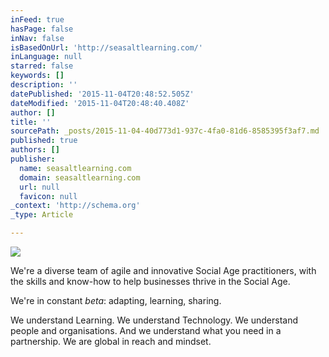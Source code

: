 ```yaml
---
inFeed: true
hasPage: false
inNav: false
isBasedOnUrl: 'http://seasaltlearning.com/'
inLanguage: null
starred: false
keywords: []
description: ''
datePublished: '2015-11-04T20:48:52.505Z'
dateModified: '2015-11-04T20:48:40.408Z'
author: []
title: ''
sourcePath: _posts/2015-11-04-40d773d1-937c-4fa0-81d6-8585395f3af7.md
published: true
authors: []
publisher:
  name: seasaltlearning.com
  domain: seasaltlearning.com
  url: null
  favicon: null
_context: 'http://schema.org'
_type: Article

---
```

![](http://seasaltlearning.com/wp-content/uploads/2015/10/Seasalt-illustrations-13.jpg)

We're a diverse team of agile and innovative Social Age practitioners, with the skills and know-how to help businesses thrive in the Social Age.

We're in constant _beta_: adapting, learning, sharing.

We understand Learning. We understand Technology. We understand people and organisations. And we understand what you need in a partnership. We are global in reach and mindset.